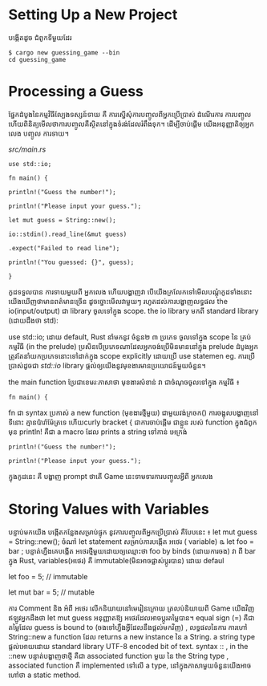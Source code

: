 # Setting Up a New Project
បង្កើតដូច ជំពូកទីមួយដែរ 
```
$ cargo new guessing_game --bin
cd guessing_game
```

# Processing a Guess
ផ្នែកដំបូងនៃកម្មវិធីល្បែងទស្សន៍ទាយ គឺ ការស្នើសុំការបញ្ចូលពីអ្នកប្រើប្រាស់ ដំណើរការ ការបញ្ចូល ហើយពិនិត្យមើលថាការបញ្ចូលគឺស្ថិតនៅក្នុងទំរង់ដែលរំពឹងទុក។ ដើម្បីចាប់ផ្តើម យើងអនុញ្ញាតិឲ្យអ្នកលេង បញ្ចូល ការទាយ។​ 

*src/main.rs*
```
use std::io;

fn main() {

println!("Guess the number!");

println!("Please input your guess.");

let mut guess = String::new();

io::stdin().read_line(&mut guess)

.expect("Failed to read line");

println!("You guessed: {}", guess);

}
```
កូដទទួលបាន ការទាយមួយពី អ្នកលេង ហើយបង្ហាញវា
បើយើងក្រលែកទៅមើលបណ្តុំកូដទាំងនោះយើងឃើញថាមានពត៌មានច្រើន ដូចច្នោះមើលវាមួយៗ រហូតដល់ការបង្ហាញលទ្ធផល​ 
the io(input/output) ជា library ចូលទៅក្នុង scope. the io library មកពី standard library (ដោយដឹងថា std):

use std::io;
ដោយ default, Rust នាំមកនូវ ចំនួន២ ៣ ប្រភេទ ចូលទៅក្នុង scope នៃ គ្រប់ កម្មវិធី (in the prelude) 
ប្រសិនបើប្រភេទណាដែលអ្នកចង់ប្រើមិនមាននៅក្នុង prelude ដំបូងអ្នកត្រូវតែនាំយកប្រភេទនោះទៅដាក់ក្នុង scope explicitly ដោយប្រើ use statemen eg. ការប្រើប្រាស់ដូចជា *std::io* library ផ្តល់ឲ្យយើងនូវមុខងារមានប្រយោជន៍មួយចំនួន។

the main function ប្រែជាខេមរៈភាសាថា  មុខងារសំខាន់ វា ជាចំណុចចូលទៅក្នុង កម្មវិធី ៖
```
fn main() {

```

fn ជា syntax ប្រកាស់ a new function (មុខងារថ្មីមួយ) ជាមួយវង់ក្រចក() ការចង្អុលបង្ហាញនៅទីនោះ គ្មានប៉ារ៉ាម៉ែត្រទេ ហើយcurly bracket { ជាការចាប់ផ្តើម ជាខ្លួន របស់ function
ក្នុងជំពូកមុន println! គឺជា a macro ដែល prints a string ទៅកាន់ អេក្រង់ 

```
println!("Guess the number!");

println!("Please input your guess.");
```

ក្នុងកូដនេះ គឺ បង្ហាញ  prompt  ថាតើ Game នេះទាមទារការបញ្ចូលអ្វី​ពី អ្នកលេង 

# Storing Values with Variables
បន្ទាប់មកយើង បង្កើតកន្លែងសម្រាប់ផ្ទុក នូវការបញ្ចូលពីអ្នកប្រើប្រាស់ គឺបែបនេះ ៖ 
let mut guess = String::new();
ចំណាំ​  let statement សម្រាប់ការបង្កើត អថេរ ( variable)
ឩ let foo = bar ;
បន្ទាត់ហ្នឹងគេបង្កើត អថេរថ្មីមួយដោយឲ្យឈ្មោះថា foo by binds (ដោយការចង) វា ពី bar ក្នុង  Rust, variables(អថេរ) គឺ immutable(មិនអាចផ្លាស់ប្តូរបាន) ដោយ defaul

let foo = 5; // immutable

let mut bar = 5; // mutable

ការ Comment និង អំពី អថេរ លើកនិយាយនៅមេរៀនក្រោយ
ត្រលប់និយាយពី Game យើងវិញ 
ឥឡូវអ្នកដឹងថា  let mut guess អនុញ្ញាតឱ្យ អថេរដែលអាចប្តូរតម្លៃបាន។   equal sign (=) គឺជាតម្លៃដែល guess is bound to (ចងទៅហ្នឹងអ្វីដែលនឹងផ្តល់មកវិញ​​​) ,
លទ្ធផលនៃការ ការហៅ String::new a function ដែល returns a new instance នៃ a String. a string type ផ្តល់អោយដោយ standard library UTF-8 encoded bit of text.
syntax :: , in the ::new បន្ទាត់បង្ហាញថាថ្មី គឺជា  associated function មួយ នៃ the String type , associated function គឺ implemented ទៅលើ a type, នៅក្នុងភាសាមួយចំនួនយើងអាចហៅថា a static method.